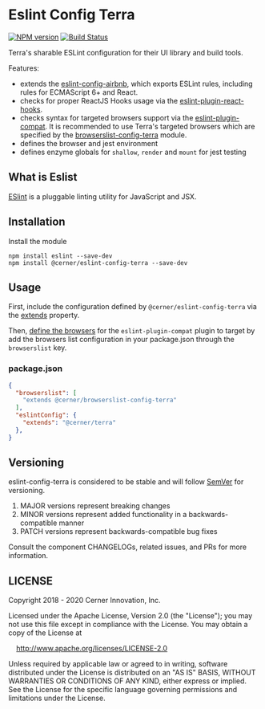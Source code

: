 # Eslint Config Terra

[![NPM version](https://badgen.net/npm/v/@carbon/eslint-config-terra)](https://www.npmjs.org/package/@carbon/eslint-config-terra)
[![Build Status](https://badgen.net/travis/cerner/terra-toolkit)](https://travis-ci.com/cerner/terra-toolkit)

Terra's sharable ESLint configuration for their UI library and build tools.

Features:

- extends the  [eslint-config-airbnb](https://github.com/airbnb/javascript/tree/main/packages/eslint-config-airbnb), which exports ESLint rules, including rules for ECMAScript 6+ and React.
- checks for proper ReactJS Hooks usage via the [eslint-plugin-react-hooks](https://reactjs.org/docs/hooks-rules.html).
- checks syntax for targeted browsers support via the [eslint-plugin-compat](https://github.com/amilajack/eslint-plugin-compat). It is recommended to use Terra's targeted browsers which are specified by the [browserslist-config-terra](https://github.com/cerner/terra-toolkit/tree/main/packages/browserslist-config-terra) module.
- defines the browser and jest environment
- defines enzyme globals for `shallow`, `render` and `mount` for jest testing

## What is Eslist

[ESlint](https://eslint.org/) is a pluggable linting utility for JavaScript and JSX.

## Installation

Install the module

```shell
npm install eslint --save-dev
npm install @cerner/eslint-config-terra --save-dev
```

## Usage

First, include the configuration defined by `@cerner/eslint-config-terra` via the  [extends](https://eslint.org/docs/user-guide/configuring#extending-configuration-files) property.

Then, [define the browsers](https://github.com/amilajack/eslint-plugin-compat#targeting-browsers) for the `eslint-plugin-compat` plugin to target by add the browsers list configuration in your package.json through the `browserslist` key.

### package.json

```json
{
  "browserslist": [
    "extends @cerner/browserslist-config-terra"
  ],
  "eslintConfig": {
    "extends": "@cerner/terra"
  },
}
```

## Versioning

eslint-config-terra is considered to be stable and will follow [SemVer](http://semver.org/) for versioning.

1. MAJOR versions represent breaking changes
2. MINOR versions represent added functionality in a backwards-compatible manner
3. PATCH versions represent backwards-compatible bug fixes

Consult the component CHANGELOGs, related issues, and PRs for more information.

## LICENSE

Copyright 2018 - 2020 Cerner Innovation, Inc.

Licensed under the Apache License, Version 2.0 (the "License"); you may not use this file except in compliance with the License. You may obtain a copy of the License at

&nbsp;&nbsp;&nbsp;&nbsp;<http://www.apache.org/licenses/LICENSE-2.0>

Unless required by applicable law or agreed to in writing, software distributed under the License is distributed on an "AS IS" BASIS, WITHOUT WARRANTIES OR CONDITIONS OF ANY KIND, either express or implied. See the License for the specific language governing permissions and limitations under the License.
